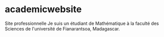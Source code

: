 # academicwebsite
Site professionnelle
Je suis un étudiant de Mathématique à la faculté des Sciences de l'université de Fianarantsoa, Madagascar.
